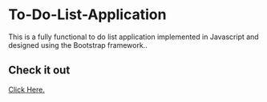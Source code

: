 # To-Do-List-Application
<p>
This is a fully functional to do list application implemented in Javascript and designed using the Bootstrap framework..
</p>

## Check it out

<a href='https://jamesgeorge007.github.io/To-Do-List-Application/'> Click Here. </a>
